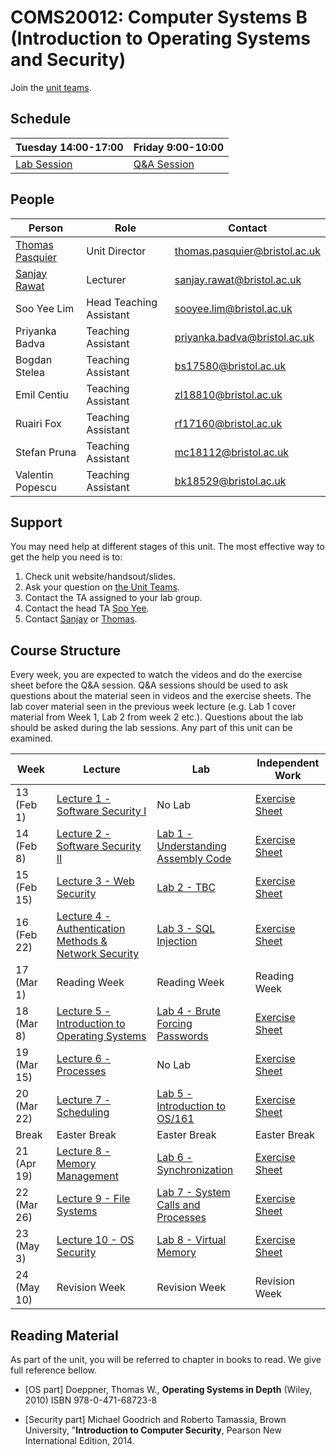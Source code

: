 # COMS20012: Computer Systems B (Introduction to Operating Systems and Security)

Join the [unit teams](https://teams.microsoft.com/l/team/19%3aff191de5355b4a6b88345c818e0020ce%40thread.tacv2/conversations?groupId=864bfa2b-91ca-4439-b9cf-c33e7d2d3fcb&tenantId=b2e47f30-cd7d-4a4e-a5da-b18cf1a4151b).

## Schedule

| Tuesday 14:00-17:00 | Friday 9:00-10:00 |
|---------------------|-------------------|
| [Lab Session](https://teams.microsoft.com/l/team/19%3aff191de5355b4a6b88345c818e0020ce%40thread.tacv2/conversations?groupId=864bfa2b-91ca-4439-b9cf-c33e7d2d3fcb&tenantId=b2e47f30-cd7d-4a4e-a5da-b18cf1a4151b)         | [Q&A Session](https://teams.microsoft.com/l/team/19%3aff191de5355b4a6b88345c818e0020ce%40thread.tacv2/conversations?groupId=864bfa2b-91ca-4439-b9cf-c33e7d2d3fcb&tenantId=b2e47f30-cd7d-4a4e-a5da-b18cf1a4151b)       |

## People

| Person          | Role               | Contact                                                               |
|-----------------|--------------------|-----------------------------------------------------------------------|
| [Thomas Pasquier](https://tfjmp.org/) | Unit Director           | [thomas.pasquier@bristol.ac.uk](mailto:thomas.pasquier@bristol.ac.uk) |
| [Sanjay Rawat](https://research-information.bris.ac.uk/en/persons/sanjay-rawat)    | Lecturer      | [sanjay.rawat@bristol.ac.uk](mailto:sanjay.rawat@bristol.ac.uk)       |
| Soo Yee Lim     | Head Teaching Assistant | [sooyee.lim@bristol.ac.uk](mailto:sooyee.lim@bristol.ac.uk)           |
| Priyanka Badva  | Teaching Assistant | [priyanka.badva@bristol.ac.uk](mailto:priyanka.badva@bristol.ac.uk)   |
| Bogdan Stelea  | Teaching Assistant | [bs17580@bristol.ac.uk](bs17580@bristol.ac.uk)   |
| Emil Centiu  | Teaching Assistant | [zl18810@bristol.ac.uk](zl18810@bristol.ac.uk)   |
| Ruairi Fox  | Teaching Assistant | [rf17160@bristol.ac.uk](rf17160@bristol.ac.uk)   |
| Stefan Pruna  | Teaching Assistant | [mc18112@bristol.ac.uk](mc18112@bristol.ac.uk)   |
| Valentin Popescu  | Teaching Assistant | [bk18529@bristol.ac.uk](bk18529@bristol.ac.uk)   |

## Support

You may need help at different stages of this unit.
The most effective way to get the help you need is to:

1. Check unit website/handsout/slides.
2. Ask your question on [the Unit Teams](https://teams.microsoft.com/l/team/19%3aff191de5355b4a6b88345c818e0020ce%40thread.tacv2/conversations?groupId=864bfa2b-91ca-4439-b9cf-c33e7d2d3fcb&tenantId=b2e47f30-cd7d-4a4e-a5da-b18cf1a4151b).
3. Contact the TA assigned to your lab group.
4. Contact the head TA [Soo Yee](mailto:sooyee.lim@bristol.ac.uk).
5. Contact [Sanjay](mailto:sanjay.rawat@bristol.ac.uk) or [Thomas](mailto:thomas.pasquier@bristol.ac.uk).

## Course Structure

Every week, you are expected to watch the videos and do the exercise sheet before the Q&A session.
Q&A sessions should be used to ask questions about the material seen in videos and the exercise sheets.
The lab cover material seen in the previous week lecture (e.g. Lab 1 cover material from Week 1, Lab 2 from week 2 etc.).
Questions about the lab should be asked during the lab sessions.
Any part of this unit can be examined.

| Week | Lecture      | Lab          | Independent Work           |
|------|--------------|--------------|----------------------------|
| 13 (Feb 1)   | [Lecture 1 - Software Security I](lectures/LECTURE1.md)      | No Lab | [Exercise Sheet](exercises/EXERCISES1.md) |
| 14 (Feb 8)   | [Lecture 2 - Software Security II](lectures/LECTURE2.md)      | [Lab 1 - Understanding Assembly Code](labs/LAB1.md)  | [Exercise Sheet](exercises/EXERCISES2.md) |
| 15 (Feb 15)   | [Lecture 3 - Web Security](lectures/LECTURE3.md)  | [Lab 2 - TBC](labs/LAB2.md)  | [Exercise Sheet](exercises/EXERCISES3.md) |
| 16 (Feb 22)   | [Lecture 4 - Authentication Methods & Network Security](lectures/LECTURE4.md)    | [Lab 3 - SQL Injection](labs/LAB3.md)  | [Exercise Sheet](exercises/EXERCISES4.md) |
| 17 (Mar 1)  | Reading Week | Reading Week  | Reading Week |
| 18 (Mar 8)   | [Lecture 5 - Introduction to Operating Systems](lectures/LECTURE5.md)  | [Lab 4 - Brute Forcing Passwords](labs/LAB4.md)  | [Exercise Sheet](exercises/EXERCISES5.md) |
| 19 (Mar 15)   | [Lecture 6 - Processes](lectures/LECTURE6.md)       | No Lab  | [Exercise Sheet](exercises/EXERCISES6.md) |
| 20  (Mar 22)   | [Lecture 7 - Scheduling](lectures/LECTURE7.md)                | [Lab 5 - Introduction to OS/161](labs/LAB5.md)  | [Exercise Sheet](exercises/EXERCISES7.md) |
| Break  | Easter Break | Easter Break  | Easter Break |
| 21 (Apr 19)   | [Lecture 8 - Memory Management](lectures/LECTURE8.md)                 | [Lab 6 - Synchronization](labs/LAB6.md)  | [Exercise Sheet](exercises/EXERCISES8.md) |
| 22 (Mar 26)   | [Lecture 9 - File Systems](lectures/LECTURE9.md)                      | [Lab 7 - System Calls and Processes](labs/LAB7.md)  | [Exercise Sheet](exercises/EXERCISES9.md) |
| 23 (May 3)    | [Lecture 10 - OS Security](lectures/LECTURE10.md)                      | [Lab 8 - Virtual Memory](labs/LAB8.md)  | [Exercise Sheet](exercises/EXERCISES10.md) |
| 24 (May 10)   | Revision Week                      | Revision Week   | Revision Week  |

## Reading Material

As part of the unit, you will be referred to chapter in books to read.
We give full reference bellow.

- [OS part] Doeppner, Thomas W., **Operating Systems in Depth** (Wiley, 2010) ISBN 978-0-471-68723-8

- [Security part] Michael Goodrich and Roberto Tamassia, Brown University, "**Introduction to Computer Security**, Pearson New International Edition, 2014.



